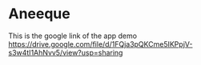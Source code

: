 # Aneeque

This is the google link of the app demo 
https://drive.google.com/file/d/1FQja3pQKCme5IKPpjV-s3w4tI1AhNvv5/view?usp=sharing
